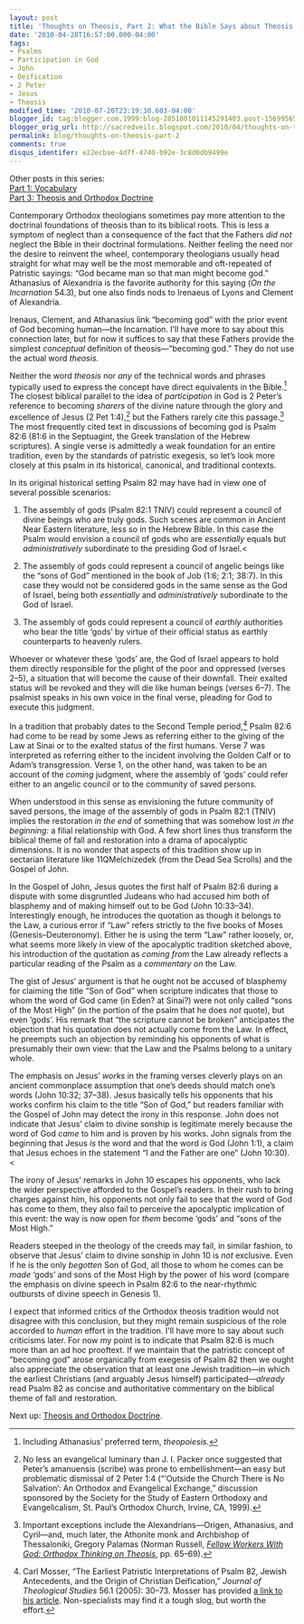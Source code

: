 ```yaml
---
layout: post
title: 'Thoughts on Theosis, Part 2: What the Bible Says about Theosis'
date: '2010-04-28T16:57:00.000-04:00'
tags:
- Psalms
- Participation in God
- John
- Deification
- 2 Peter
- Jesus
- Theosis
modified_time: '2010-07-20T23:19:30.603-04:00'
blogger_id: tag:blogger.com,1999:blog-2851801011145291403.post-1569956540557914911
blogger_orig_url: http://sacredveils.blogspot.com/2010/04/thoughts-on-theosis-part-2-what-bible.html
permalink: blog/thoughts-on-theosis-part-2
comments: true
disqus_identifer: e22ecbae-4d7f-4740-b92e-3c8d0db9499e
---
```


Other posts in this series:  
[Part 1: Vocabulary](/thoughts-on-theosis-part-1)  
[Part 3: Theosis and Orthodox Doctrine](/thoughts-on-theosis-part-3)

Contemporary Orthodox theologians sometimes pay more attention to the doctrinal foundations of theosis than to its biblical roots. This is less a symptom of neglect than a consequence of the fact that the Fathers *did not* neglect the Bible in their doctrinal formulations. Neither feeling the need nor the desire to reinvent the wheel, contemporary theologians usually head straight for what may well be the most memorable and oft-repeated of Patristic sayings: “God became man so that man might become god.” Athanasius of Alexandria is the favorite authority for this saying (*On the Incarnation* 54.3), but one also finds nods to Irenaeus of Lyons and Clement of Alexandria.

Irenaus, Clement, and Athanasius link “becoming god” with the prior event of God becoming human—the Incarnation. I’ll have more to say about this connection later, but for now it suffices to say that these Fathers provide the simplest *conceptual* definition of theosis—“becoming god.” They do not use the actual word *theosis.*

Neither the word *theosis* nor *any* of the technical words and phrases typically used to express the concept have direct equivalents in the Bible.[^1] The closest biblical parallel to the idea of *participation* in God is 2 Peter’s reference to becoming *sharers* of the divine nature through the glory and excellence of Jesus (2 Pet 1:4),[^2] but the Fathers rarely cite this passage.[^3] <!--excerpt.start-->The most frequently cited text in discussions of becoming god is Psalm 82:6 (81:6 in the Septuagint, the Greek translation of the Hebrew scriptures). A single verse is admittedly a weak foundation for an entire tradition, even by the standards of patristic exegesis, so let’s look more closely at this psalm in its historical, canonical, and traditional contexts.<!--excerpt.end-->

In its original historical setting Psalm 82 may have had in view one of several possible scenarios:

1. The assembly of gods (Psalm 82:1 TNIV) could represent a council of divine beings who are truly gods. Such scenes are common in Ancient Near Eastern literature, less so in the Hebrew Bible. In this case the Psalm would envision a council of gods who are *essentially* equals but *administratively* subordinate to the presiding God of Israel.<

2. The assembly of gods could represent a council of angelic beings like the “sons of God” mentioned in the book of Job (<cite style="font-style: normal" title="Job 1:6" class="bibleref">1:6</cite>; <cite style="font-style: normal" title="Job 2:1" class="bibleref">2:1</cite>; <cite style="font-style: normal" title="Job 38:7" class="bibleref">38:7</cite>). In this case they would not be considered gods in the same sense as the God of Israel, being both *essentially* and *administratively* subordinate to the God of Israel.

3. The assembly of gods could represent a council of *earthly* authorities who bear the title ‘gods’ by virtue of their official status as earthly counterparts to heavenly rulers.

Whoever or whatever these ‘gods’ are, the God of Israel appears to hold them directly responsible for the plight of the poor and oppressed (<cite style="font-style: normal" title="Psalm 82:2–5" class="bibleref">verses 2–5</cite>), a situation that will become the cause of their downfall. Their exalted status will be revoked and they will die like human beings (<cite style="font-style: normal" title="Psalm 82:6–7" class="bibleref">verses 6–7</cite>). The psalmist speaks in his own voice in the <cite style="font-style: normal" title="Psalm 82:8" class="bibleref">final verse</cite>, pleading for God to execute this judgment.

In a tradition that probably dates to the Second Temple period,[^4] Psalm 82:6 had come to be read by some Jews as referring either to the giving of the Law at Sinai or to the exalted status of the first humans. <cite style="font-style: normal" title="Psalm 82:7" class="bibleref">Verse 7</cite> was interpreted as referring either to the incident involving the Golden Calf or to Adam’s transgression. Verse 1, on the other hand, was taken to be an account of the *coming* judgment, where the assembly of ‘gods’ could refer either to an angelic council or to the community of saved persons.

When understood in this sense as envisioning the future community of saved persons, the image of the assembly of gods in Psalm 82:1 (TNIV) implies the restoration *in the end* of something that was somehow lost *in the beginning:* a filial relationship with God. A few short lines thus transform the biblical theme of fall and restoration into a drama of apocalyptic dimensions. It is no wonder that aspects of this tradition show up in sectarian literature like 11QMelchizedek (from the Dead Sea Scrolls) and the Gospel of John.

In the Gospel of John, Jesus quotes the first half of <span class="noTag">Psalm 82:6</span> during a dispute with some disgruntled Judeans who had accused him both of blasphemy and of making himself out to be God (John 10:33–34). Interestingly enough, he introduces the quotation as though it belongs to the Law, a curious error if “Law” refers strictly to the five books of Moses (Genesis–Deuteronomy). Either he is using the term “Law” rather loosely, or, what seems more likely in view of the apocalyptic tradition sketched above, his introduction of the quotation as *coming from* the Law already reflects a particular reading of the Psalm as a *commentary on* the Law.

The gist of Jesus’ argument is that he ought not be accused of blasphemy for claiming the title “Son of God” when scripture indicates that those to whom the word of God came (in Eden? at Sinai?) were not only called “sons of the Most High” (in the portion of the psalm that he does *not* quote), but even ‘gods’. His remark that “the scripture cannot be broken” anticipates the objection that his quotation does not actually come from the Law. In effect, he preempts such an objection by reminding his opponents of what is presumably their own view: that the Law and the Psalms belong to a unitary whole.

The emphasis on Jesus’ *works* in the framing verses cleverly plays on an ancient commonplace assumption that one’s deeds should match one’s words (John 10:32; 37–38). Jesus basically tells his opponents that his works confirm his claim to the title “Son of God,” but readers familiar with the Gospel of John may detect the irony in this response. John does not indicate that Jesus’ claim to divine sonship is legitimate merely because the word of God *came* to him and is proven by his works. John signals from the beginning that Jesus *is* the word and that the word *is* God (John 1:1), a claim that Jesus echoes in the statement “I and the Father are one” (<span class="noTag">John 10:30</span>).<

The irony of Jesus’ remarks in John 10 escapes his opponents, who lack the wider perspective afforded to the Gospel’s readers. In their rush to bring charges against him, his opponents not only fail to see that the word of God has come to them, they also fail to perceive the apocalyptic implication of this event: the way is now open for *them* become ‘gods’ and “sons of the Most High.”

Readers steeped in the theology of the creeds may fail, in similar fashion, to observe that Jesus’ claim to divine sonship in John 10 is *not* exclusive. Even if he is the only *begotten* Son of God, all those to whom he comes can be *made* ‘gods’ and sons of the Most High by the power of his word (compare the emphasis on divine speech in Psalm 82:6 to the near-rhythmic outbursts of divine speech in <cite style="font-style: normal" title="Genesis 1:1–2:4" class="bibleref">Genesis 1</cite>).

I expect that informed critics of the Orthodox theosis tradition would not disagree with this conclusion, but they might remain suspicious of the role accorded to *human* effort in the tradition. I'll have more to say about such criticisms later. For now my point is to indicate that <span class="noTag">Psalm 82:6</span> is much more than an ad hoc prooftext. If we maintain that the patristic concept of “becoming god” arose organically from exegesis of Psalm 82 then we ought also appreciate the observation that at least one Jewish tradition—in which the earliest Christians (and arguably Jesus himself) participated—*already* read Psalm 82 as concise and authoritative commentary on the biblical theme of fall and restoration.

Next up: [Theosis and Orthodox Doctrine](/thoughts-on-theosis-part-3).

[^1]: Including Athanasius’ preferred term, *theopoiesis.*

[^2]: No less an evangelical luminary than J.&nbsp;I. Packer once suggested that Peter’s amanuensis (scribe) was prone to embellishment—an easy but problematic dismissal of <span class="noTag">2 Peter 1:4</span> (“‘Outside the Church There is No Salvation’: An Orthodox and Evangelical Exchange,” discussion sponsored by the Society for the Study of Eastern Orthodoxy and Evangelicalism, St. Paul’s Orthodox Church, Irvine, CA, 1999).

[^3]: Important exceptions include the Alexandrians—Origen, Athanasius, and Cyril—and, much later, the Athonite monk and Archbishop of Thessaloniki, Gregory Palamas (Norman Russell, *[Fellow Workers With God: Orthodox Thinking on Theosis](http://www.amazon.com/Fellow-Workers-God-Orthodox-Foundations/dp/0881413399?ie=UTF8&tag=sacrveil-20&link_code=btl&camp=213689&creative=392969)*, pp. 65–69).

[^4]: Carl Mosser, “The Earliest Patristic Interpretations of Psalm 82, Jewish Antecedents, and the Origin of Christian Deification,” *Journal of Theological Studies* 56.1 (2005): 30–73. Mosser has provided [a link to his article](http://jts.oxfordjournals.org/cgi/reprint/56/1/30?ijkey=MVYy5AKqzoJZkgZ&keytype=ref). Non-specialists may find it a tough slog, but worth the effort.